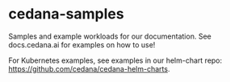 # cedana-samples
Samples and example workloads for our documentation. See docs.cedana.ai for examples on how to use!

For Kubernetes examples, see examples in our helm-chart repo: https://github.com/cedana/cedana-helm-charts. 
